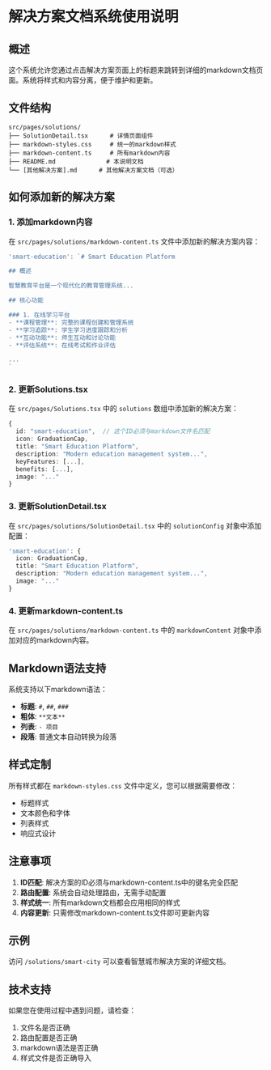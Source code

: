 # 解决方案文档系统使用说明

## 概述

这个系统允许您通过点击解决方案页面上的标题来跳转到详细的markdown文档页面。系统将样式和内容分离，便于维护和更新。

## 文件结构

```
src/pages/solutions/
├── SolutionDetail.tsx      # 详情页面组件
├── markdown-styles.css     # 统一的markdown样式
├── markdown-content.ts     # 所有markdown内容
├── README.md              # 本说明文档
└── [其他解决方案].md      # 其他解决方案文档（可选）
```

## 如何添加新的解决方案

### 1. 添加markdown内容

在 `src/pages/solutions/markdown-content.ts` 文件中添加新的解决方案内容：

```typescript
'smart-education': `# Smart Education Platform

## 概述

智慧教育平台是一个现代化的教育管理系统...

## 核心功能

### 1. 在线学习平台
- **课程管理**: 完整的课程创建和管理系统
- **学习追踪**: 学生学习进度跟踪和分析
- **互动功能**: 师生互动和讨论功能
- **评估系统**: 在线考试和作业评估

...
`
```

### 2. 更新Solutions.tsx

在 `src/pages/Solutions.tsx` 中的 `solutions` 数组中添加新的解决方案：

```typescript
{
  id: "smart-education",  // 这个ID必须与markdown文件名匹配
  icon: GraduationCap,
  title: "Smart Education Platform",
  description: "Modern education management system...",
  keyFeatures: [...],
  benefits: [...],
  image: "..."
}
```

### 3. 更新SolutionDetail.tsx

在 `src/pages/solutions/SolutionDetail.tsx` 中的 `solutionConfig` 对象中添加配置：

```typescript
'smart-education': {
  icon: GraduationCap,
  title: "Smart Education Platform",
  description: "Modern education management system...",
  image: "..."
}
```

### 4. 更新markdown-content.ts

在 `src/pages/solutions/markdown-content.ts` 中的 `markdownContent` 对象中添加对应的markdown内容。

## Markdown语法支持

系统支持以下markdown语法：

- **标题**: `#`, `##`, `###`
- **粗体**: `**文本**`
- **列表**: `- 项目`
- **段落**: 普通文本自动转换为段落

## 样式定制

所有样式都在 `markdown-styles.css` 文件中定义，您可以根据需要修改：

- 标题样式
- 文本颜色和字体
- 列表样式
- 响应式设计

## 注意事项

1. **ID匹配**: 解决方案的ID必须与markdown-content.ts中的键名完全匹配
2. **路由配置**: 系统会自动处理路由，无需手动配置
3. **样式统一**: 所有markdown文档都会应用相同的样式
4. **内容更新**: 只需修改markdown-content.ts文件即可更新内容

## 示例

访问 `/solutions/smart-city` 可以查看智慧城市解决方案的详细文档。

## 技术支持

如果您在使用过程中遇到问题，请检查：

1. 文件名是否正确
2. 路由配置是否正确
3. markdown语法是否正确
4. 样式文件是否正确导入 